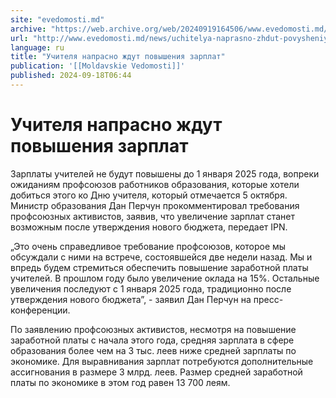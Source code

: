 ```yaml
---
site: "evedomosti.md"
archive: "https://web.archive.org/web/20240919164506/www.evedomosti.md/news/uchitelya-naprasno-zhdut-povysheniya-zarplat"
url: "http://www.evedomosti.md/news/uchitelya-naprasno-zhdut-povysheniya-zarplat"
language: ru
title: "Учителя напрасно ждут повышения зарплат"
publication: '[[Moldavskie Vedomosti]]'
published: 2024-09-18T06:44
---
```


# Учителя напрасно ждут повышения зарплат

Зарплаты учителей не будут повышены до 1 января 2025 года, вопреки ожиданиям профсоюзов работников образования, которые хотели добиться этого ко Дню учителя, который отмечается 5 октября. Министр образования Дан Перчун прокомментировал требования профсоюзных активистов, заявив, что увеличение зарплат станет возможным после утверждения нового бюджета, передает IPN.

„Это очень справедливое требование профсоюзов, которое мы обсуждали с ними на встрече, состоявшейся две недели назад. Мы и впредь будем стремиться обеспечить повышение заработной платы учителей. В прошлом году было увеличение оклада на 15%. Остальные увеличения последуют с 1 января 2025 года, традиционно после утверждения нового бюджета”, - заявил Дан Перчун на пресс-конференции.

По заявлению профсоюзных активистов, несмотря на повышение заработной платы с начала этого года, средняя зарплата в сфере образования более чем на 3 тыс. леев ниже средней зарплаты по экономике. Для выравнивания зарплат потребуются дополнительные ассигнования в размере 3 млрд. леев. Размер средней заработной платы по экономике в этом год равен 13 700 леям.